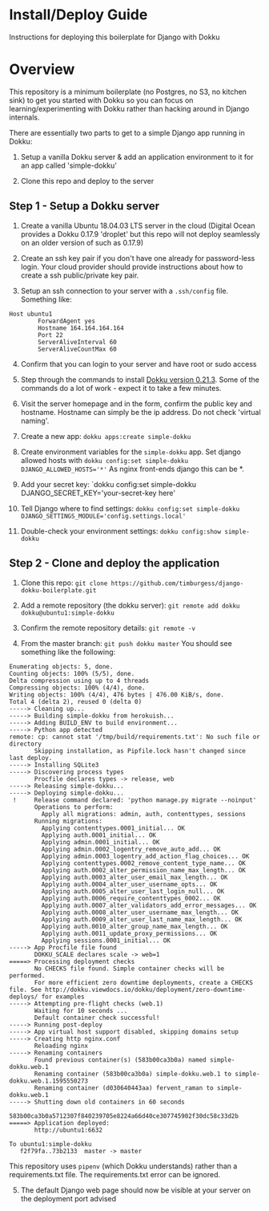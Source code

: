 # Install/Deploy Guide

Instructions for deploying this boilerplate for Django with Dokku

# Overview

This repository is a minimum boilerplate (no Postgres, no S3, no kitchen sink) to get you started with Dokku so you can focus
on learning/experimenting with Dokku rather than hacking around in Django internals.

There are essentially two parts to get to a simple Django app running in Dokku:

1. Setup a vanilla Dokku server & add an application environment to it for an app called 'simple-dokku'

2. Clone this repo and deploy to the server

## Step 1 - Setup a Dokku server

1. Create a vanilla Ubuntu 18.04.03 LTS server in the cloud (Digital Ocean provides a Dokku 0.17.9 'droplet' but this repo will not deploy seamlessly on an older version of such as 0.17.9)

2. Create an ssh key pair if you don't have one already for password-less login. Your cloud provider should provide instructions about how to create a ssh public/private key pair.

3. Setup an ssh connection to your server with a `.ssh/config` file. Something like:
```
Host ubuntu1
        ForwardAgent yes
        Hostname 164.164.164.164
        Port 22
        ServerAliveInterval 60
        ServerAliveCountMax 60
```

4. Confirm that you can login to your server and have root or sudo access

5. Step through the commands to install [Dokku version 0.21.3](http://dokku.viewdocs.io/dokku/#install-apt). Some of the commands do a lot of work - expect it to take a few minutes.

6. Visit the server homepage and in the form, confirm the public key and hostname. Hostname can simply be the ip address. Do not check 'virtual naming'.

7. Create a new app: `dokku apps:create simple-dokku`

8. Create environment variables for the `simple-dokku` app. Set django allowed hosts with `dokku config:set simple-dokku DJANGO_ALLOWED_HOSTS='*'` As nginx front-ends django this can be *.

9. Add your secret key: `dokku config:set simple-dokku DJANGO_SECRET_KEY='your-secret-key here'

10. Tell Django where to find settings: `dokku config:set simple-dokku DJANGO_SETTINGS_MODULE='config.settings.local'`

11. Double-check your environment settings: `dokku config:show simple-dokku`


## Step 2 - Clone and deploy the application

1. Clone this repo: `git clone https://github.com/timburgess/django-dokku-boilerplate.git`

2. Add a remote repository (the dokku server): `git remote add dokku dokku@ubuntu1:simple-dokku`

3. Confirm the remote repository details: `git remote -v`

4. From the master branch: `git push dokku master` You should see something like the following:

```
Enumerating objects: 5, done.
Counting objects: 100% (5/5), done.
Delta compression using up to 4 threads
Compressing objects: 100% (4/4), done.
Writing objects: 100% (4/4), 476 bytes | 476.00 KiB/s, done.
Total 4 (delta 2), reused 0 (delta 0)
-----> Cleaning up...
-----> Building simple-dokku from herokuish...
-----> Adding BUILD_ENV to build environment...
-----> Python app detected
remote: cp: cannot stat '/tmp/build/requirements.txt': No such file or directory
       Skipping installation, as Pipfile.lock hasn't changed since last deploy.
-----> Installing SQLite3
-----> Discovering process types
       Procfile declares types -> release, web
-----> Releasing simple-dokku...
-----> Deploying simple-dokku...
 !     Release command declared: 'python manage.py migrate --noinput'
       Operations to perform:
         Apply all migrations: admin, auth, contenttypes, sessions
       Running migrations:
         Applying contenttypes.0001_initial... OK
         Applying auth.0001_initial... OK
         Applying admin.0001_initial... OK
         Applying admin.0002_logentry_remove_auto_add... OK
         Applying admin.0003_logentry_add_action_flag_choices... OK
         Applying contenttypes.0002_remove_content_type_name... OK
         Applying auth.0002_alter_permission_name_max_length... OK
         Applying auth.0003_alter_user_email_max_length... OK
         Applying auth.0004_alter_user_username_opts... OK
         Applying auth.0005_alter_user_last_login_null... OK
         Applying auth.0006_require_contenttypes_0002... OK
         Applying auth.0007_alter_validators_add_error_messages... OK
         Applying auth.0008_alter_user_username_max_length... OK
         Applying auth.0009_alter_user_last_name_max_length... OK
         Applying auth.0010_alter_group_name_max_length... OK
         Applying auth.0011_update_proxy_permissions... OK
         Applying sessions.0001_initial... OK
-----> App Procfile file found
       DOKKU_SCALE declares scale -> web=1
=====> Processing deployment checks
       No CHECKS file found. Simple container checks will be performed.
       For more efficient zero downtime deployments, create a CHECKS file. See http://dokku.viewdocs.io/dokku/deployment/zero-downtime-deploys/ for examples
-----> Attempting pre-flight checks (web.1)
       Waiting for 10 seconds ...
       Default container check successful!
-----> Running post-deploy
-----> App virtual host support disabled, skipping domains setup
-----> Creating http nginx.conf
       Reloading nginx
-----> Renaming containers
       Found previous container(s) (583b00ca3b0a) named simple-dokku.web.1
       Renaming container (583b00ca3b0a) simple-dokku.web.1 to simple-dokku.web.1.1595550273
       Renaming container (d030640443aa) fervent_raman to simple-dokku.web.1
-----> Shutting down old containers in 60 seconds
       583b00ca3b0a5712307f840239705e8224a66d40ce307745902f30dc58c33d2b
=====> Application deployed:
       http://ubuntu1:6632

To ubuntu1:simple-dokku
   f2f79fa..73b2133  master -> master
```
This repository uses `pipenv` (which Dokku understands) rather than a requirements.txt file. The requirements.txt error can be ignored.


5. The default Django web page should now be visible at your server on the deployment port advised
